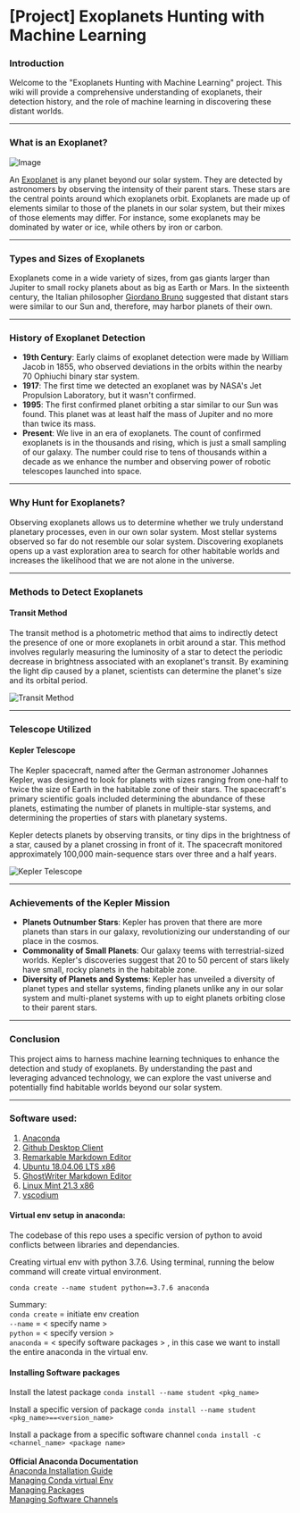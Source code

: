 # [Project] Exoplanets Hunting with Machine Learning


### Introduction

Welcome to the "Exoplanets Hunting with Machine Learning" project. This wiki will provide a comprehensive understanding of exoplanets, their detection history, and the role of machine learning in discovering these distant worlds.

---

### What is an Exoplanet?
![Image](https://github.com/biplabro/Project-Exoplanets-Hunting-with-Machine-Learning/blob/master/assets/exo-space.gif)

An [Exoplanet](https://www.space.com/17738-exoplanets.html) is any planet beyond our solar system. They are detected by astronomers by observing the intensity of their parent stars. These stars are the central points around which exoplanets orbit. Exoplanets are made up of elements similar to those of the planets in our solar system, but their mixes of those elements may differ. For instance, some exoplanets may be dominated by water or ice, while others by iron or carbon.

---

### Types and Sizes of Exoplanets

Exoplanets come in a wide variety of sizes, from gas giants larger than Jupiter to small rocky planets about as big as Earth or Mars. In the sixteenth century, the Italian philosopher [Giordano Bruno](https://en.wikipedia.org/wiki/Giordano_Bruno) suggested that distant stars were similar to our Sun and, therefore, may harbor planets of their own.

---

### History of Exoplanet Detection

- **19th Century**: Early claims of exoplanet detection were made by William Jacob in 1855, who observed deviations in the orbits within the nearby 70 Ophiuchi binary star system.
- **1917**: The first time we detected an exoplanet was by NASA's Jet Propulsion Laboratory, but it wasn't confirmed.
- **1995**: The first confirmed planet orbiting a star similar to our Sun was found. This planet was at least half the mass of Jupiter and no more than twice its mass.
- **Present**: We live in an era of exoplanets. The count of confirmed exoplanets is in the thousands and rising, which is just a small sampling of our galaxy. The number could rise to tens of thousands within a decade as we enhance the number and observing power of robotic telescopes launched into space.

---

### Why Hunt for Exoplanets?

Observing exoplanets allows us to determine whether we truly understand planetary processes, even in our own solar system. Most stellar systems observed so far do not resemble our solar system. Discovering exoplanets opens up a vast exploration area to search for other habitable worlds and increases the likelihood that we are not alone in the universe.

---

### Methods to Detect Exoplanets

#### Transit Method

The transit method is a photometric method that aims to indirectly detect the presence of one or more exoplanets in orbit around a star. This method involves regularly measuring the luminosity of a star to detect the periodic decrease in brightness associated with an exoplanet's transit. By examining the light dip caused by a planet, scientists can determine the planet's size and its orbital period.

![Transit Method](https://example.com/transit-method.png)

---

### Telescope Utilized

#### Kepler Telescope

The Kepler spacecraft, named after the German astronomer Johannes Kepler, was designed to look for planets with sizes ranging from one-half to twice the size of Earth in the habitable zone of their stars. The spacecraft's primary scientific goals included determining the abundance of these planets, estimating the number of planets in multiple-star systems, and determining the properties of stars with planetary systems.

Kepler detects planets by observing transits, or tiny dips in the brightness of a star, caused by a planet crossing in front of it. The spacecraft monitored approximately 100,000 main-sequence stars over three and a half years.

![Kepler Telescope](https://example.com/kepler-telescope.png)

---

### Achievements of the Kepler Mission

- **Planets Outnumber Stars**: Kepler has proven that there are more planets than stars in our galaxy, revolutionizing our understanding of our place in the cosmos.
- **Commonality of Small Planets**: Our galaxy teems with terrestrial-sized worlds. Kepler's discoveries suggest that 20 to 50 percent of stars likely have small, rocky planets in the habitable zone.
- **Diversity of Planets and Systems**: Kepler has unveiled a diversity of planet types and stellar systems, finding planets unlike any in our solar system and multi-planet systems with up to eight planets orbiting close to their parent stars.

---

### Conclusion

This project aims to harness machine learning techniques to enhance the detection and study of exoplanets. By understanding the past and leveraging advanced technology, we can explore the vast universe and potentially find habitable worlds beyond our solar system.

---

### Software used: 
1. [Anaconda](https://www.anaconda.com/products/distribution) 
2. [Github Desktop Client](https://github.com/shiftkey/desktop) 
3. [Remarkable Markdown Editor](https://github.com/jamiemcg/Remarkable)
4. [Ubuntu 18.04.06 LTS x86](https://releases.ubuntu.com/18.04/)
5. [GhostWriter Markdown Editor](https://github.com/KDE/ghostwriter)
6. [Linux Mint 21.3 x86](https://www.linuxmint.com/)
7. [vscodium](https://github.com/VSCodium/vscodium/)

#### Virtual env setup in anaconda:

The codebase of this repo uses a specific version of python to avoid conflicts between libraries and dependancies. 

Creating virtual env with python 3.7.6. Using terminal, running the below command will create virtual environment. 

`conda create --name student python==3.7.6 anaconda`

Summary: <br>
`conda create` = initiate env creation <br>
`--name` = < specify name >  <br>
`python` = < specify version > <br>
`anaconda` = < specify software packages > , in this case we want to install the entire anaconda in the virtual env.

#### Installing Software packages

Install the latest package
`conda install --name student <pkg_name>`

Install a specific version of package
`conda install --name student <pkg_name>==<version_name>`

Install a package from a specific software channel
`conda install -c <channel_name> <package name>`
 <br> <br>
**Official Anaconda Documentation** <br>
[Anaconda Installation Guide](https://docs.anaconda.com/anaconda/install/linux/)<br>
[Managing Conda virtual Env](https://docs.conda.io/projects/conda/en/latest/user-guide/tasks/manage-environments.html) <br>
[Managing Packages](https://docs.conda.io/projects/conda/en/latest/user-guide/tasks/manage-pkgs.html)  <br>
[Managing Software Channels](https://docs.conda.io/projects/conda/en/latest/user-guide/tasks/manage-channels.html) 




